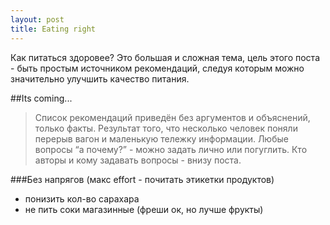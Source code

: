 ```yaml
---
layout: post
title: Eating right
---
```


Как питаться здоровее? Это большая и сложная тема, цель этого поста - быть простым источником рекомендаций, следуя которым можно значительно улучшить качество питания.

##Its coming...
<blockquote class="block green-block">
 	<p>Список рекомендаций приведён без аргументов и объяснений, только факты. Результат того, что несколько человек поняли перерыв вагон и маленькую тележку информации. Любые вопросы “а почему?” - можно задать лично или погуглить. Кто авторы и кому задавать вопросы - внизу поста.</p>
</blockquote>

###Без напрягов (макс effort - почитать этикетки продуктов) 
* понизить кол-во сарахара
 * не пить соки магазинные (фреши ок, но лучше фрукты)
  
